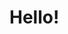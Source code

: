 Hello!
======

<!--
**joshburer/joshburer** is a ✨ _special_ ✨ repository because its `README.md` (this file) appears on your GitHub profile.

Welcome to my Github page. I don't use this much, but y'know.

Not much else to say.
